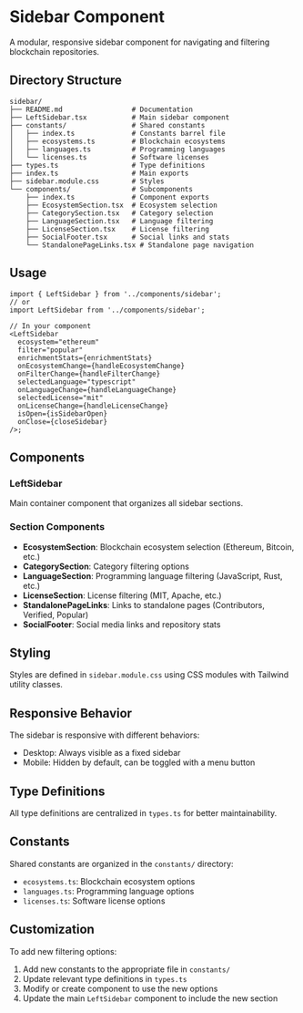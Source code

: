 # Sidebar Component

A modular, responsive sidebar component for navigating and filtering blockchain repositories.

## Directory Structure

```
sidebar/
├── README.md                 # Documentation
├── LeftSidebar.tsx           # Main sidebar component
├── constants/                # Shared constants
│   ├── index.ts              # Constants barrel file
│   ├── ecosystems.ts         # Blockchain ecosystems
│   ├── languages.ts          # Programming languages
│   └── licenses.ts           # Software licenses
├── types.ts                  # Type definitions
├── index.ts                  # Main exports
├── sidebar.module.css        # Styles
└── components/               # Subcomponents
    ├── index.ts              # Component exports
    ├── EcosystemSection.tsx  # Ecosystem selection
    ├── CategorySection.tsx   # Category selection
    ├── LanguageSection.tsx   # Language filtering
    ├── LicenseSection.tsx    # License filtering
    ├── SocialFooter.tsx      # Social links and stats
    └── StandalonePageLinks.tsx # Standalone page navigation
```

## Usage

```tsx
import { LeftSidebar } from '../components/sidebar';
// or
import LeftSidebar from '../components/sidebar';

// In your component
<LeftSidebar
  ecosystem="ethereum"
  filter="popular"
  enrichmentStats={enrichmentStats}
  onEcosystemChange={handleEcosystemChange}
  onFilterChange={handleFilterChange}
  selectedLanguage="typescript"
  onLanguageChange={handleLanguageChange}
  selectedLicense="mit"
  onLicenseChange={handleLicenseChange}
  isOpen={isSidebarOpen}
  onClose={closeSidebar}
/>;
```

## Components

### LeftSidebar

Main container component that organizes all sidebar sections.

### Section Components

- **EcosystemSection**: Blockchain ecosystem selection (Ethereum, Bitcoin, etc.)
- **CategorySection**: Category filtering options
- **LanguageSection**: Programming language filtering (JavaScript, Rust, etc.)
- **LicenseSection**: License filtering (MIT, Apache, etc.)
- **StandalonePageLinks**: Links to standalone pages (Contributors, Verified, Popular)
- **SocialFooter**: Social media links and repository stats

## Styling

Styles are defined in `sidebar.module.css` using CSS modules with Tailwind utility classes.

## Responsive Behavior

The sidebar is responsive with different behaviors:

- Desktop: Always visible as a fixed sidebar
- Mobile: Hidden by default, can be toggled with a menu button

## Type Definitions

All type definitions are centralized in `types.ts` for better maintainability.

## Constants

Shared constants are organized in the `constants/` directory:

- `ecosystems.ts`: Blockchain ecosystem options
- `languages.ts`: Programming language options
- `licenses.ts`: Software license options

## Customization

To add new filtering options:

1. Add new constants to the appropriate file in `constants/`
2. Update relevant type definitions in `types.ts`
3. Modify or create component to use the new options
4. Update the main `LeftSidebar` component to include the new section

